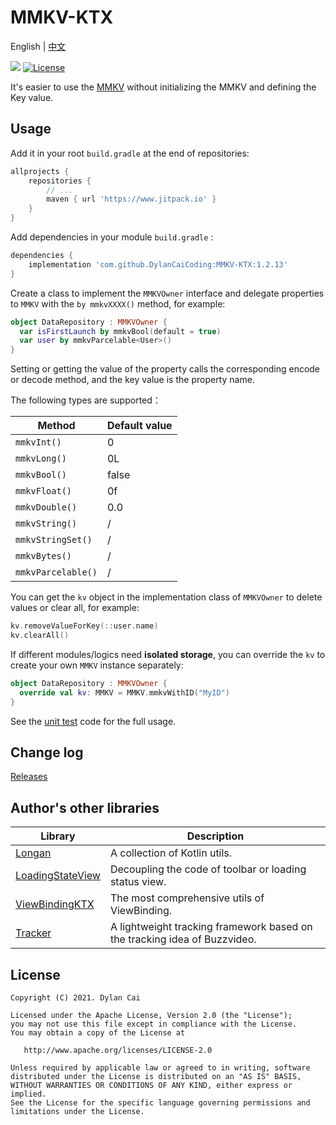# MMKV-KTX

English | [中文](README_ZH.md)

[![](https://www.jitpack.io/v/DylanCaiCoding/MMKV-KTX.svg)](https://www.jitpack.io/#DylanCaiCoding/MMKV-KTX) 
[![License](https://img.shields.io/badge/License-Apache--2.0-blue.svg)](https://github.com/DylanCaiCoding/LoadingStateView/blob/master/LICENSE)

It's easier to use the [MMKV](https://github.com/Tencent/MMKV) without initializing the MMKV and defining the Key value.

## Usage

Add it in your root `build.gradle` at the end of repositories:

```groovy
allprojects {
    repositories {
        // ...
        maven { url 'https://www.jitpack.io' }
    }
}
```

Add dependencies in your module `build.gradle` :

```groovy
dependencies {
    implementation 'com.github.DylanCaiCoding:MMKV-KTX:1.2.13'
}
```

Create a class to implement the `MMKVOwner` interface and delegate properties to `MMKV` with the `by mmkvXXXX()` method, for example:

```kotlin
object DataRepository : MMKVOwner {
  var isFirstLaunch by mmkvBool(default = true)
  var user by mmkvParcelable<User>()
}
```

Setting or getting the value of the property calls the corresponding encode or decode method, and the key value is the property name.

The following types are supported：

| Method             | Default value |
| ------------------ | ------------- |
| `mmkvInt()`        | 0             |
| `mmkvLong()`       | 0L            |
| `mmkvBool()`       | false         |
| `mmkvFloat()`      | 0f            |
| `mmkvDouble()`     | 0.0           |
| `mmkvString()`     | /             |
| `mmkvStringSet()`  | /             |
| `mmkvBytes()`      | /             |
| `mmkvParcelable()` | /             |

You can get the `kv` object in the implementation class of `MMKVOwner` to delete values or clear all, for example:

```kotlin
kv.removeValueForKey(::user.name)
kv.clearAll()
```

If different modules/logics need **isolated storage**, you can override the `kv` to create your own `MMKV` instance separately:

```kotlin
object DataRepository : MMKVOwner {
  override val kv: MMKV = MMKV.mmkvWithID("MyID")
}
```

See the [unit test](https://github.com/DylanCaiCoding/MMKV-KTX/blob/master/library/src/androidTest/java/com/dylanc/mmkv/MMKVTest.kt) code for the full usage.

## Change log

[Releases](https://github.com/DylanCaiCoding/MMKV-KTX/releases)

## Author's other libraries

| Library                                                      | Description                                                  |
| ------------------------------------------------------------ | ------------------------------------------------------------ |
| [Longan](https://github.com/DylanCaiCoding/Longan)           | A collection of Kotlin utils.                                |
| [LoadingStateView](https://github.com/DylanCaiCoding/LoadingStateView) | Decoupling the code of toolbar or loading status view.       |
| [ViewBindingKTX](https://github.com/DylanCaiCoding/ViewBindingKTX) | The most comprehensive utils of ViewBinding.                 |
| [Tracker](https://github.com/DylanCaiCoding/Tracker)       | A lightweight tracking framework based on the tracking idea of Buzzvideo.|

## License

```
Copyright (C) 2021. Dylan Cai

Licensed under the Apache License, Version 2.0 (the "License");
you may not use this file except in compliance with the License.
You may obtain a copy of the License at

   http://www.apache.org/licenses/LICENSE-2.0

Unless required by applicable law or agreed to in writing, software
distributed under the License is distributed on an "AS IS" BASIS,
WITHOUT WARRANTIES OR CONDITIONS OF ANY KIND, either express or implied.
See the License for the specific language governing permissions and
limitations under the License.
```
